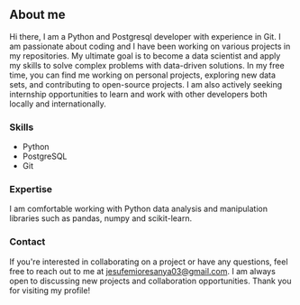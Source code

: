 ## **About me**
Hi there, I am a Python and Postgresql developer with experience in Git. I am passionate about coding and I have been working on various projects in my repositories. My ultimate goal is to become a data scientist and apply my skills to solve complex problems with data-driven solutions. In my free time, you can find me working on personal projects, exploring new data sets, and contributing to open-source projects. I am also actively seeking internship opportunities to learn and work with other developers both locally and internationally.

### Skills
- Python
- PostgreSQL
- Git

### Expertise
I am comfortable working with Python data analysis and manipulation libraries such as pandas, numpy and scikit-learn.

### Contact
If you're interested in collaborating on a project or have any questions, feel free to reach out to me at jesufemioresanya03@gmail.com. I am always open to discussing new projects and collaboration opportunities.
Thank you for visiting my profile!

